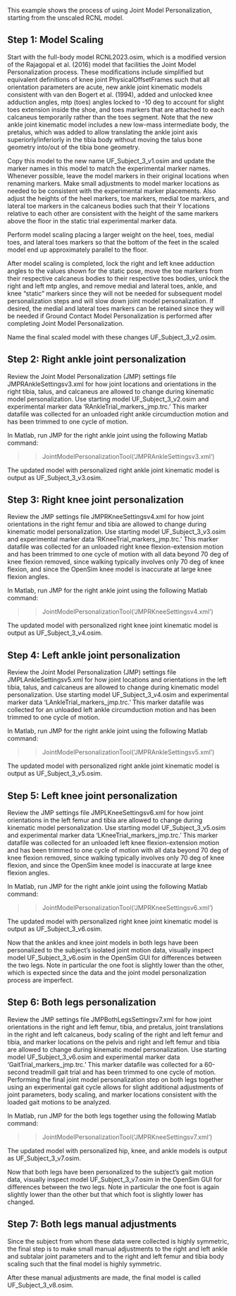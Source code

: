 This example shows the process of using Joint Model Personalization, starting from the unscaled RCNL model. 

## Step 1: Model Scaling

Start with the full-body model RCNL2023.osim, which is a modified version of the Rajagopal et al. (2016) model that facilities the Joint Model Personalization process. These modifications include simplified but equivalent definitions of knee joint PhysicalOffsetFrames such that all orientation parameters are acute, new ankle joint kinematic models consistent with van den Bogert et al. (1994), added and unlocked knee adduction angles, mtp (toes) angles locked to -10 deg to account for slight toes extension inside the shoe, and toes markers that are attached to each calcaneus temporarily rather than the toes segment. Note that the new ankle joint kinematic model includes a new low-mass intermediate body, the pretalus, which was added to allow translating the ankle joint axis superiorly/inferiorly in the tibia body without moving the talus bone geometry into/out of the tibia bone geometry.

Copy this model to the new name UF_Subject_3_v1.osim and update the marker names in this model to match the experimental marker names. Whenever possible, leave the model markers in their original locations when renaming markers. Make small adjustments to model marker locations as needed to be consistent with the experimental marker placements. Also adjust the heights of the heel markers, toe markers, medial toe markers, and lateral toe markers in the calcaneus bodies such that their Y locations relative to each other are consistent with the height of the same markers above the floor in the static trial experimental marker data.

Perform model scaling placing a larger weight on the heel, toes, medial toes, and lateral toes markers so that the bottom of the feet in the scaled model end up approximately parallel to the floor.

After model scaling is completed, lock the right and left knee adduction angles to the values shown for the static pose, move the toe markers from their respective calcaneus bodies to their respective toes bodies, unlock the right and left mtp angles, and remove medial and lateral toes, ankle, and knee “static” markers since they will not be needed for subsequent model personalization steps and will slow down joint model personalization. If desired, the medial and lateral toes markers can be retained since they will be needed if Ground Contact Model Personalization is performed after completing Joint Model Personalization.

Name the final scaled model with these changes UF_Subject_3_v2.osim.

## Step 2: Right ankle joint personalization

Review the Joint Model Personalization (JMP) settings file JMPRAnkleSettingsv3.xml for how joint locations and orientations in the right tibia, talus, and calcaneus are allowed to change during kinematic model personalization. Use starting model UF_Subject_3_v2.osim and experimental marker data ‘RAnkleTrial_markers_jmp.trc.’ This marker datafile was collected for an unloaded right ankle circumduction motion and has been trimmed to one cycle of motion.

In Matlab, run JMP for the right ankle joint using the following Matlab command:

>> JointModelPersonalizationTool(‘JMPRAnkleSettingsv3.xml’)

The updated model with personalized right ankle joint kinematic model is output as UF_Subject_3_v3.osim.

## Step 3: Right knee joint personalization

Review the JMP settings file JMPRKneeSettingsv4.xml for how joint orientations in the right femur and tibia are allowed to change during kinematic model personalization. Use starting model UF_Subject_3_v3.osim and experimental marker data ‘RKneeTrial_markers_jmp.trc.’ This marker datafile was collected for an unloaded right knee flexion-extension motion and has been trimmed to one cycle of motion with all data beyond 70 deg of knee flexion removed, since walking typically involves only 70 deg of knee flexion, and since the OpenSim knee model is inaccurate at large knee flexion angles.

In Matlab, run JMP for the right ankle joint using the following Matlab command:

>> JointModelPersonalizationTool(‘JMPRKneeSettingsv4.xml’)

The updated model with personalized right knee joint kinematic model is output as UF_Subject_3_v4.osim.

## Step 4: Left ankle joint personalization

Review the Joint Model Personalization (JMP) settings file JMPLAnkleSettingsv5.xml for how joint locations and orientations in the left tibia, talus, and calcaneus are allowed to change during kinematic model personalization. Use starting model UF_Subject_3_v4.osim and experimental marker data ‘LAnkleTrial_markers_jmp.trc.’ This marker datafile was collected for an unloaded left ankle circumduction motion and has been trimmed to one cycle of motion.

In Matlab, run JMP for the right ankle joint using the following Matlab command:

>> JointModelPersonalizationTool(‘JMPRAnkleSettingsv5.xml’)

The updated model with personalized right ankle joint kinematic model is output as UF_Subject_3_v5.osim.

## Step 5: Left knee joint personalization

Review the JMP settings file JMPLKneeSettingsv6.xml for how joint orientations in the left femur and tibia are allowed to change during kinematic model personalization. Use starting model UF_Subject_3_v5.osim and experimental marker data ‘LKneeTrial_markers_jmp.trc.’ This marker datafile was collected for an unloaded left knee flexion-extension motion and has been trimmed to one cycle of motion with all data beyond 70 deg of knee flexion removed, since walking typically involves only 70 deg of knee flexion, and since the OpenSim knee model is inaccurate at large knee flexion angles.

In Matlab, run JMP for the right ankle joint using the following Matlab command:

>> JointModelPersonalizationTool(‘JMPRKneeSettingsv6.xml’)

The updated model with personalized right knee joint kinematic model is output as UF_Subject_3_v6.osim.

Now that the ankles and knee joint models in both legs have been personalized to the subject’s isolated joint motion data, visually inspect model UF_Subject_3_v6.osim in the OpenSim GUI for differences between the two legs. Note in particular the one foot is slightly lower than the other, which is expected since the data and the joint model personalization process are imperfect.

## Step 6: Both legs personalization

Review the JMP settings file JMPBothLegsSettingsv7.xml for how joint orientations in the right and left femur, tibia, and pretalus, joint translations in the right and left calcaneus, body scaling of the right and left femur and tibia, and marker locations on the pelvis and right and left femur and tibia are allowed to change during kinematic model personalization. Use starting model UF_Subject_3_v6.osim and experimental marker data ‘GaitTrial_markers_jmp.trc.’ This marker datafile was collected for a 60-second treadmill gait trial and has been trimmed to one cycle of motion. Performing the final joint model personalization step on both legs together using an experimental gait cycle allows for slight additional adjustments of joint parameters, body scaling, and marker locations consistent with the loaded gait motions to be analyzed.

In Matlab, run JMP for the both legs together using the following Matlab command:

>> JointModelPersonalizationTool(‘JMPRKneeSettingsv7.xml’)

The updated model with personalized hip, knee, and ankle models is output as UF_Subject_3_v7.osim.

Now that both legs have been personalized to the subject’s gait motion data, visually inspect model UF_Subject_3_v7.osim in the OpenSim GUI for differences between the two legs. Note in particular the one foot is again slightly lower than the other but that which foot is slightly lower has changed.

## Step 7: Both legs manual adjustments

Since the subject from whom these data were collected is highly symmetric, the final step is to make small manual adjustments to the right and left ankle and subtalar joint parameters and to the right and left femur and tibia body scaling such that the final model is highly symmetric.

After these manual adjustments are made, the final model is called UF_Subject_3_v8.osim.